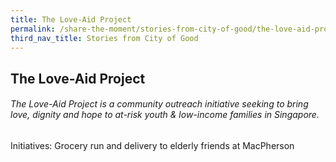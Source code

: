 ```yaml
---
title: The Love-Aid Project 
permalink: /share-the-moment/stories-from-city-of-good/the-love-aid-project
third_nav_title: Stories from City of Good
---
```


## The Love-Aid Project 

###### The Love-Aid Project is a community outreach initiative seeking to bring love, dignity and hope to at-risk youth & low-income families in Singapore.

Initiatives: Grocery run and delivery to elderly friends at MacPherson
